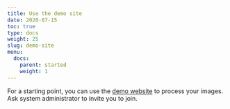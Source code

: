 ```yaml
---
title: Use the demo site
date: 2020-07-15
toc: true
type: docs
weight: 25
slug: demo-site
menu:
  docs:
    parent: started
    weight: 1
---
```



For a starting point, you can use the [demo website](https://phenocopter.csrio.au) to process your images. Ask system administrator to invite you to join.  
